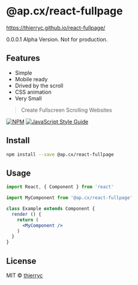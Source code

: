 # @ap.cx/react-fullpage

https://thierryc.github.io/react-fullpage/

0.0.0.1 Alpha Version. Not for production.

## Features

- Simple
- Mobile ready
- Drived by the scroll
- CSS animation
- Very Small

> Create Fullscreen Scrolling Websites

[![NPM](https://img.shields.io/npm/v/@ap.cx/react-fullpage.svg)](https://www.npmjs.com/package/react-fullpage) [![JavaScript Style Guide](https://img.shields.io/badge/code_style-standard-brightgreen.svg)](https://standardjs.com)

## Install

```bash
npm install --save @ap.cx/react-fullpage
```

## Usage

```jsx
import React, { Component } from 'react'

import MyComponent from '@ap.cx/react-fullpage'

class Example extends Component {
  render () {
    return (
      <MyComponent />
    )
  }
}
```

## License

MIT © [thierryc](https://github.com/thierryc)
